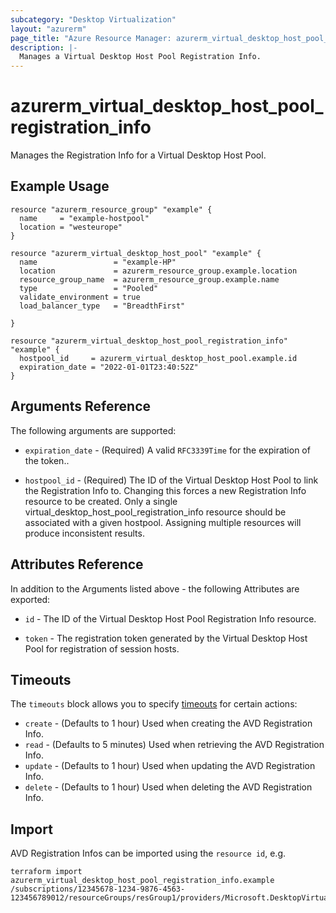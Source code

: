 ```yaml
---
subcategory: "Desktop Virtualization"
layout: "azurerm"
page_title: "Azure Resource Manager: azurerm_virtual_desktop_host_pool_registration_info"
description: |-
  Manages a Virtual Desktop Host Pool Registration Info.
---
```


# azurerm_virtual_desktop_host_pool_registration_info

Manages the Registration Info for a Virtual Desktop Host Pool.

## Example Usage

```hcl
resource "azurerm_resource_group" "example" {
  name     = "example-hostpool"
  location = "westeurope"
}

resource "azurerm_virtual_desktop_host_pool" "example" {
  name                 = "example-HP"
  location             = azurerm_resource_group.example.location
  resource_group_name  = azurerm_resource_group.example.name
  type                 = "Pooled"
  validate_environment = true
  load_balancer_type   = "BreadthFirst"

}

resource "azurerm_virtual_desktop_host_pool_registration_info" "example" {
  hostpool_id     = azurerm_virtual_desktop_host_pool.example.id
  expiration_date = "2022-01-01T23:40:52Z"
}
```

## Arguments Reference

The following arguments are supported:

* `expiration_date` - (Required) A valid `RFC3339Time` for the expiration of the token..

* `hostpool_id` - (Required) The ID of the Virtual Desktop Host Pool to link the Registration Info to. Changing this forces a new Registration Info resource to be created. Only a single virtual_desktop_host_pool_registration_info resource should be associated with a given hostpool. Assigning multiple resources will produce inconsistent results. 

## Attributes Reference

In addition to the Arguments listed above - the following Attributes are exported: 

* `id` - The ID of the Virtual Desktop Host Pool Registration Info resource.

* `token` - The registration token generated by the Virtual Desktop Host Pool for registration of session hosts.

## Timeouts

The `timeouts` block allows you to specify [timeouts](https://www.terraform.io/docs/configuration/resources.html#timeouts) for certain actions:

* `create` - (Defaults to 1 hour) Used when creating the AVD Registration Info.
* `read` - (Defaults to 5 minutes) Used when retrieving the AVD Registration Info.
* `update` - (Defaults to 1 hour) Used when updating the AVD Registration Info.
* `delete` - (Defaults to 1 hour) Used when deleting the AVD Registration Info.

## Import

AVD Registration Infos can be imported using the `resource id`, e.g.

```shell
terraform import azurerm_virtual_desktop_host_pool_registration_info.example /subscriptions/12345678-1234-9876-4563-123456789012/resourceGroups/resGroup1/providers/Microsoft.DesktopVirtualization/hostPools/pool1/registrationInfo/default
```
